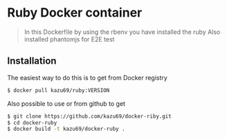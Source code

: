 Ruby Docker container
====================

> In this Dockerfile by using the rbenv you have installed the ruby
> Also installed phantomjs for E2E test

Installation
-----

The easiest way to do this is to get from Docker registry

```sh
$ docker pull kazu69/ruby:VERSION
```

Also possible to use or from github to get

```sh
$ git clone https://github.com/kazu69/docker-riby.git
$ cd docker-ruby
$ docker build -t kazu69/docker-ruby .
```

